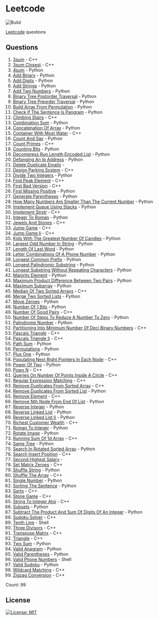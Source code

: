 # Leetcode

![Build](https://github.com/Zeyu-Li/leetcode/workflows/Generate%20MD/badge.svg)

[Leetcode](https://leetcode.com/) questions



## Questions 
 1. [3sum](https://leetcode.com/problems/3sum) - C++ 
 2. [3sum Closest](https://leetcode.com/problems/3sum-closest) - C++ 
 3. [4sum](https://leetcode.com/problems/4sum) - Python 
 4. [Add Binary](https://leetcode.com/problems/add-binary) - Python 
 5. [Add Digits](https://leetcode.com/problems/add-digits) - Python 
 6. [Add Strings](https://leetcode.com/problems/add-strings) - Python 
 7. [Add Two Numbers](https://leetcode.com/problems/add-two-numbers) - Python 
 8. [Binary Tree Postorder Traversal](https://leetcode.com/problems/binary-tree-postorder-traversal) - Python 
 9. [Binary Tree Preorder Traversal](https://leetcode.com/problems/binary-tree-preorder-traversal) - Python 
 10. [Build Array From Permutation](https://leetcode.com/problems/build-array-from-permutation) - Python 
 11. [Check If The Sentence Is Pangram](https://leetcode.com/problems/check-if-the-sentence-is-pangram) - Python 
 12. [Climbing Stairs](https://leetcode.com/problems/climbing-stairs) - C++ 
 13. [Combination Sum](https://leetcode.com/problems/combination-sum) - Python 
 14. [Concatenation Of Array](https://leetcode.com/problems/concatenation-of-array) - Python 
 15. [Container With Most Water](https://leetcode.com/problems/container-with-most-water) - C++ 
 16. [Count And Say](https://leetcode.com/problems/count-and-say) - Python 
 17. [Count Primes](https://leetcode.com/problems/count-primes) - C++ 
 18. [Counting Bits](https://leetcode.com/problems/counting-bits) - Python 
 19. [Decompress Run Length Encoded List](https://leetcode.com/problems/decompress-run-length-encoded-list) - Python 
 20. [Defanging An Ip Address](https://leetcode.com/problems/defanging-an-ip-address) - Python 
 21. [Delete Duplicate Emails](https://leetcode.com/problems/delete-duplicate-emails) -  
 22. [Design Parking System](https://leetcode.com/problems/design-parking-system) - C++ 
 23. [Divide Two Integers](https://leetcode.com/problems/divide-two-integers) - Python 
 24. [Find Peak Element](https://leetcode.com/problems/find-peak-element) - C++ 
 25. [First Bad Version](https://leetcode.com/problems/first-bad-version) - C++ 
 26. [First Missing Positive](https://leetcode.com/problems/first-missing-positive) - Python 
 27. [Generate Parentheses](https://leetcode.com/problems/generate-parentheses) - Python 
 28. [How Many Numbers Are Smaller Than The Current Number](https://leetcode.com/problems/how-many-numbers-are-smaller-than-the-current-number) - Python 
 29. [Implement Queue Using Stacks](https://leetcode.com/problems/implement-queue-using-stacks) - Python 
 30. [Implement Strstr](https://leetcode.com/problems/implement-strstr) - C++ 
 31. [Integer To Roman](https://leetcode.com/problems/integer-to-roman) - Python 
 32. [Jewels And Stones](https://leetcode.com/problems/jewels-and-stones) - C++ 
 33. [Jump Game](https://leetcode.com/problems/jump-game) - C++ 
 34. [Jump Game Ii](https://leetcode.com/problems/jump-game-ii) - C++ 
 35. [Kids With The Greatest Number Of Candies](https://leetcode.com/problems/kids-with-the-greatest-number-of-candies) - Python 
 36. [Largest Odd Number In String](https://leetcode.com/problems/largest-odd-number-in-string) - Python 
 37. [Length Of Last Word](https://leetcode.com/problems/length-of-last-word) - Python 
 38. [Letter Combinations Of A Phone Number](https://leetcode.com/problems/letter-combinations-of-a-phone-number) - Python 
 39. [Longest Common Prefix](https://leetcode.com/problems/longest-common-prefix) - Python 
 40. [Longest Palindromic Substring](https://leetcode.com/problems/longest-palindromic-substring) - Python 
 41. [Longest Substring Without Repeating Characters](https://leetcode.com/problems/longest-substring-without-repeating-characters) - Python 
 42. [Majority Element](https://leetcode.com/problems/majority-element) - Python 
 43. [Maximum Product Difference Between Two Pairs](https://leetcode.com/problems/maximum-product-difference-between-two-pairs) - Python 
 44. [Maximum Subarray](https://leetcode.com/problems/maximum-subarray) - Python 
 45. [Median Of Two Sorted Arrays](https://leetcode.com/problems/median-of-two-sorted-arrays) - C++ 
 46. [Merge Two Sorted Lists](https://leetcode.com/problems/merge-two-sorted-lists) - Python 
 47. [Move Zeroes](https://leetcode.com/problems/move-zeroes) - Python 
 48. [Number Of 1 Bits](https://leetcode.com/problems/number-of-1-bits) - Python 
 49. [Number Of Good Pairs](https://leetcode.com/problems/number-of-good-pairs) - C++ 
 50. [Number Of Steps To Reduce A Number To Zero](https://leetcode.com/problems/number-of-steps-to-reduce-a-number-to-zero) - Python 
 51. [Palindrome Number](https://leetcode.com/problems/palindrome-number) - Python 
 52. [Partitioning Into Minimum Number Of Deci Binary Numbers](https://leetcode.com/problems/partitioning-into-minimum-number-of-deci-binary-numbers) - C++ 
 53. [Pascals Triangle](https://leetcode.com/problems/pascals-triangle) - C++ 
 54. [Pascals Triangle Ii](https://leetcode.com/problems/pascals-triangle-ii) - C++ 
 55. [Path Sum](https://leetcode.com/problems/path-sum) - Python 
 56. [Permutations](https://leetcode.com/problems/permutations) - Python 
 57. [Plus One](https://leetcode.com/problems/plus-one) - Python 
 58. [Populating Next Right Pointers In Each Node](https://leetcode.com/problems/populating-next-right-pointers-in-each-node) - C++ 
 59. [Power Of Two](https://leetcode.com/problems/power-of-two) - Python 
 60. [Powx N](https://leetcode.com/problems/powx-n) - C++ 
 61. [Queries On Number Of Points Inside A Circle](https://leetcode.com/problems/queries-on-number-of-points-inside-a-circle) - C++ 
 62. [Regular Expression Matching](https://leetcode.com/problems/regular-expression-matching) - C++ 
 63. [Remove Duplicates From Sorted Array](https://leetcode.com/problems/remove-duplicates-from-sorted-array) - C++ 
 64. [Remove Duplicates From Sorted List](https://leetcode.com/problems/remove-duplicates-from-sorted-list) - Python 
 65. [Remove Element](https://leetcode.com/problems/remove-element) - C++ 
 66. [Remove Nth Node From End Of List](https://leetcode.com/problems/remove-nth-node-from-end-of-list) - Python 
 67. [Reverse Integer](https://leetcode.com/problems/reverse-integer) - Python 
 68. [Reverse Linked List](https://leetcode.com/problems/reverse-linked-list) - Python 
 69. [Reverse Linked List Ii](https://leetcode.com/problems/reverse-linked-list-ii) - Python 
 70. [Richest Customer Wealth](https://leetcode.com/problems/richest-customer-wealth) - C++ 
 71. [Roman To Integer](https://leetcode.com/problems/roman-to-integer) - Python 
 72. [Rotate Image](https://leetcode.com/problems/rotate-image) - Python 
 73. [Running Sum Of 1d Array](https://leetcode.com/problems/running-sum-of-1d-array) - C++ 
 74. [Same Tree](https://leetcode.com/problems/same-tree) - Python 
 75. [Search In Rotated Sorted Array](https://leetcode.com/problems/search-in-rotated-sorted-array) - Python 
 76. [Search Insert Position](https://leetcode.com/problems/search-insert-position) - C++ 
 77. [Second Highest Salary](https://leetcode.com/problems/second-highest-salary) -  
 78. [Set Matrix Zeroes](https://leetcode.com/problems/set-matrix-zeroes) - C++ 
 79. [Shuffle String](https://leetcode.com/problems/shuffle-string) - Python 
 80. [Shuffle The Array](https://leetcode.com/problems/shuffle-the-array) - C++ 
 81. [Single Number](https://leetcode.com/problems/single-number) - Python 
 82. [Sorting The Sentence](https://leetcode.com/problems/sorting-the-sentence) - Python 
 83. [Sqrtx](https://leetcode.com/problems/sqrtx) - C++ 
 84. [Stone Game](https://leetcode.com/problems/stone-game) - C++ 
 85. [String To Integer Atoi](https://leetcode.com/problems/string-to-integer-atoi) - C++ 
 86. [Subsets](https://leetcode.com/problems/subsets) - Python 
 87. [Subtract The Product And Sum Of Digits Of An Integer](https://leetcode.com/problems/subtract-the-product-and-sum-of-digits-of-an-integer) - Python 
 88. [Sudoku Solver](https://leetcode.com/problems/sudoku-solver) - C++ 
 89. [Tenth Line](https://leetcode.com/problems/tenth-line) - Shell 
 90. [Three Divisors](https://leetcode.com/problems/three-divisors) - C++ 
 91. [Transpose Matrix](https://leetcode.com/problems/transpose-matrix) - C++ 
 92. [Triangle](https://leetcode.com/problems/triangle) - C++ 
 93. [Two Sum](https://leetcode.com/problems/two-sum) - Python 
 94. [Valid Anagram](https://leetcode.com/problems/valid-anagram) - Python 
 95. [Valid Parentheses](https://leetcode.com/problems/valid-parentheses) - Python 
 96. [Valid Phone Numbers](https://leetcode.com/problems/valid-phone-numbers) - Shell 
 97. [Valid Sudoku](https://leetcode.com/problems/valid-sudoku) - Python 
 98. [Wildcard Matching](https://leetcode.com/problems/wildcard-matching) - C++ 
 99. [Zigzag Conversion](https://leetcode.com/problems/zigzag-conversion) - C++ 

Count: 99


## License

[![License: MIT](https://img.shields.io/badge/License-MIT-blue.svg)](https://opensource.org/licenses/MIT)